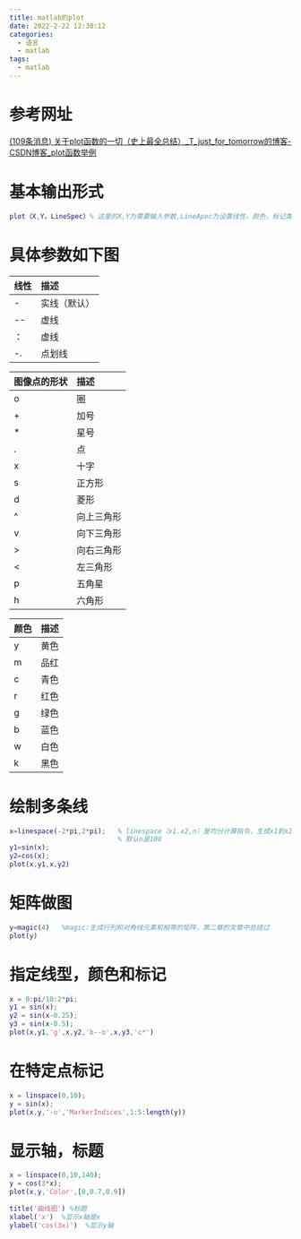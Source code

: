 ```yaml
---
title: matlab的plot
date: 2022-2-22 12:30:12
categories:
  - 语言
  - matlab
tags:
  - matlab
---
```


# 参考网址

 [(109条消息) 关于plot函数的一切（史上最全总结）_T_just_for_tomorrow的博客-CSDN博客_plot函数举例](https://blog.csdn.net/T_just_for_tomorrow/article/details/104431429?ops_request_misc=%7B%22request%5Fid%22%3A%22164550615916780274183421%22%2C%22scm%22%3A%2220140713.130102334..%22%7D&request_id=164550615916780274183421&biz_id=0&utm_medium=distribute.pc_search_result.none-task-blog-2~all~top_positive~default-1-104431429.pc_search_insert_es_download&utm_term=plot&spm=1018.2226.3001.4187) 

# 基本输出形式

```matlab
plot（X,Y，LineSpec）% 这里的X,Y为需要输入参数,LineApec为设置线性，颜色，标记类型
```

# 具体参数如下图

| 线性 | 描述         |
| :--- | :----------- |
| -    | 实线（默认） |
| --   | 虚线         |
| ：   | 虚线         |
| -.   | 点划线       |

| 图像点的形状 | 描述       |
| :----------- | :--------- |
| o            | 圈         |
| +            | 加号       |
| *            | 星号       |
| .            | 点         |
| x            | 十字       |
| s            | 正方形     |
| d            | 菱形       |
| ^            | 向上三角形 |
| v            | 向下三角形 |
| >            | 向右三角形 |
| <            | 左三角形   |
| p            | 五角星     |
| h            | 六角形     |

| 颜色 | 描述 |
| :--- | :--- |
| y    | 黄色 |
| m    | 品红 |
| c    | 青色 |
| r    | 红色 |
| g    | 绿色 |
| b    | 蓝色 |
| w    | 白色 |
| k    | 黑色 |

# 绘制多条线

```matlab
x=linespace(-2*pi,2*pi);   % linespace（x1.x2,n）是均分计算指令，生成x1到x2之间n个行线型矢量
                           % 默认n是100
y1=sin(x);
y2=cos(x);
plot(x,y1,x,y2)
```

#  矩阵做图 

```matlab
y=magic(4)   %magic:生成行列和对角线元素和相等的矩阵，第二章的文章中总结过
plot(y)
```

# 指定线型，颜色和标记

```matlab
x = 0:pi/10:2*pi;
y1 = sin(x);
y2 = sin(x-0.25);
y3 = sin(x-0.5);
plot(x,y1,'g',x,y2,'b--o',x,y3,'c*')
```

#  在特定点标记 

```matlab
x = linspace(0,10);
y = sin(x);
plot(x,y,'-o','MarkerIndices',1:5:length(y))
```

#  显示轴，标题 

```matlab
x = linspace(0,10,140);
y = cos(3*x);
plot(x,y,'Color',[0,0.7,0.9])
 
title('曲线图') %标题
xlabel('x')  %显示x轴是x
ylabel('cos(3x)')  %显示y轴
```

